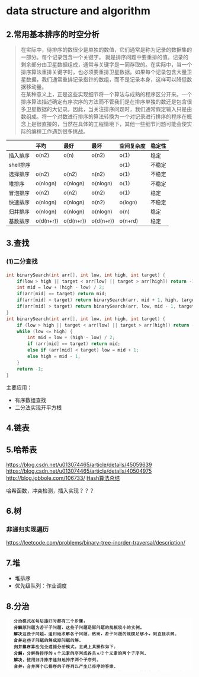 # data structure and algorithm

## 2.常用基本排序的时空分析

> 在实际中，待排序的数很少是单独的数值，它们通常是称为记录的数据集的一部分。每个记录包含一个关键字， 就是排序问题中要重排的值。记录的剩余部分由卫星数据组成，通常与关键字是一同存取的。在实际中，当一个排序算法重排关键字时，也必须要重排卫星数据。如果每个记录包含大量卫星数据，我们通常重排记录指针的数组，而不是记录本身，这样可以降低数据移动量。  
> 在某种意义上，正是这些实现细节将一个算法与成熟的程序区分开来。一个排序算法描述确定有序次序的方法而不管我们是在排序单独的数还是包含很多卫星数据的大记录。因此，当关注排序问题时，我们通常假定输入只是由数组成。将一个对数进行排序的算法转换为一个对记录进行排序的程序在概念上是很直接的，当然在具体的工程情境下，其他一些细节问题可能会使实际的编程工作遇到很多挑战。

|         | 平均   | 最好  | 最坏  | 空间复杂度  |  稳定性  |
| ---     | :---   | :--- | :--- | :---      | :---   |
| 插入排序 | o(n2)  | o(n) | o(n2) | o(1) | 稳定 |
| shell排序 |       |      |      | o(1) | 不稳定 |
| 选择排序 | o(n2) | o(n2) | n(n2) | o(1) | 不稳定 |
| 堆排序  | o(nlogn) | o(nlogn) | o(nlogn) | o(1) | 不稳定 |
| 冒泡排序 | o(n2) | o(n2) | o(n2) | o(1) | 稳定 |
| 快速排序 | o(nlogn) | o(nlogn) | o(n2) | o(logn) | 不稳定 |
| 归并排序 | o(nlogn) | o(nlogn) | o(nlogn) | o(n) | 稳定 |
| 基数排序 | o(d(n+r)) | o(d(n+r)) |o(d(n+r)) | o(n+rd) | 稳定 |

## 3.查找

### (1)二分查找

```c++
int binarySearch(int arr[], int low, int high, int target) {
    if(low > high || target < arr[low] || target > arr[high]) return -1;
    int mid = low + (high - low) / 2;
    if(arr[mid] == target) return mid;
    if(arr[mid] < target) return binarySearch(arr, mid + 1, high, target);
    if(arr[mid] > target) return binarySearch(arr, low, mid - 1, target);
}
int binarySearch(int arr[], int low, int high, int target) {
    if (low > high || target < arr[low] || target > arr[high]) return -1;
    while (low <= high) {
        int mid = low + (high - low) / 2;
        if (arr[mid] == target) return mid;
        else if (arr[mid] < target) low = mid + 1;
        else high = mid - 1;
    }
    return -1;
}
```

主要应用：  

+ 有序数组查找
+ 二分法实现开平方根

## 4.链表

## 5.哈希表

<https://blog.csdn.net/u013074465/article/details/45059639>  
<https://blog.csdn.net/u013074465/article/details/40504975>
<http://blog.jobbole.com/106733/>
[Hash算法总结](https://www.jianshu.com/p/bf1d7eee28d0)

哈希函数，冲突检测，插入实现？？？

## 6.树

### 非递归实现遍历

<https://leetcode.com/problems/binary-tree-inorder-traversal/description/>

## 7.堆

+ 堆排序
+ 优先级队列：作业调度

## 8.分治

![分治思想](/rsc/分治.png)